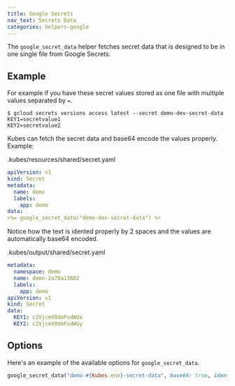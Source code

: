 ```yaml
---
title: Google Secrets
nav_text: Secrets Data
categories: helpers-google
---
```


The `google_secret_data` helper fetches secret data that is designed to be in one single file from Google Secrets.

## Example

For example if you have these secret values stored as one file with multiple values separated by `=`.

    $ gcloud secrets versions access latest --secret demo-dev-secret-data
    KEY1=secretvalue1
    KEY2=secretvalue2

Kubes can fetch the secret data and base64 encode the values properly.  Example:

.kubes/resources/shared/secret.yaml

```yaml
apiVersion: v1
kind: Secret
metadata:
  name: demo
  labels:
    app: demo
data:
<%= google_secret_data("demo-dev-secret-data") %>
```

Notice how the text is idented properly by 2 spaces and the values are automatically base64 encoded.

.kubes/output/shared/secret.yaml

```yaml
metadata:
  namespace: demo
  name: demo-2a78a13682
  labels:
    app: demo
apiVersion: v1
kind: Secret
data:
  KEY1: c2VjcmV0dmFsdWUx
  KEY2: c2VjcmV0dmFsdWUy
```

## Options

Here's an example of the available options for `google_secret_data`.

```ruby
google_secret_data("demo-#{Kubes.env}-secret-data", base64: true, ident: 2)
```
